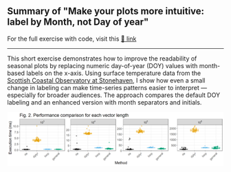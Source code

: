 ## **Summary of "Make your plots more intuitive: label by Month, not Day of year"**

For the full exercise with code, visit this [🔗 link](https://ricardogonzalezgil.github.io/seasonal-plots-month-vs-doy-rgg/)  

---

This short exercise demonstrates how to improve the readability of seasonal plots
by replacing numeric day-of-year (DOY) values with month-based labels on the x-axis. 
Using surface temperature data from the [Scottish Coastal Observatory at Stonehaven](https://data.marine.gov.scot/dataset/scottish-coastal-observatory-stonehaven-site), 
I show how even a small change in labeling can make time-series patterns easier 
to interpret — especially for broader audiences. The approach compares the default DOY labeling 
and an enhanced version with month separators and initials.

![Fig. Comparison](https://github.com/ricardogonzalezgil/analysis-assign-positions-rep-elements-rgg/blob/main/docs/index_files/figure-html/methods_comparison_fig2-1.png)  